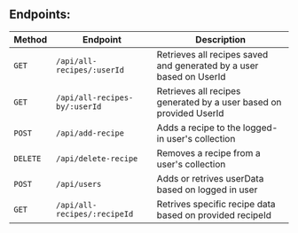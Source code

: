 ## Endpoints:

| Method   | Endpoint                      | Description                                                         |
| -------- | ----------------------------- | ------------------------------------------------------------------- |
| `GET`    | `/api/all-recipes/:userId`    | Retrieves all recipes saved and generated by a user based on UserId |
| `GET`    | `/api/all-recipes-by/:userId` | Retrieves all recipes generated by a user based on provided UserId  |
| `POST`   | `/api/add-recipe`             | Adds a recipe to the logged-in user's collection                    |
| `DELETE` | `/api/delete-recipe`          | Removes a recipe from a user's collection                           |
| `POST`   | `/api/users`                  | Adds or retrives userData based on logged in user                   |
| `GET`    | `/api/all-recipes/:recipeId`  | Retrives specific recipe data based on provided recipeId            |
